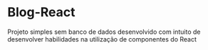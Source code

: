 # Blog-React
Projeto simples sem banco de dados desenvolvido com intuito de desenvolver habilidades na utilização de componentes do React
